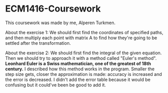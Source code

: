 # ECM1416-Coursework
This coursework was made by me, Alperen Turkmen.

About the exercise 1:
We should first find the coordinates of specified paths,
and then multiply each point with matrix A to find how 
they're going to be settled after the transformation.

About the exercise 2:
We should first find the integral of the given equation.
Then we should try to approach it with a method called "Euler's method".
**Leonhard Euler is a Swiss mathematician, one of the greatest of 18th century.**
I described how this method works in the program.
Smaller the step size gets, closer the approximation is made: accuracy is increased and the error is decreased.
I didn't add the error table because it would be confusing but it could've been be good to add it.
